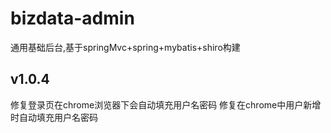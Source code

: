 # bizdata-admin
通用基础后台,基于springMvc+spring+mybatis+shiro构建

## v1.0.4
修复登录页在chrome浏览器下会自动填充用户名密码
修复在chrome中用户新增时自动填充用户名密码
